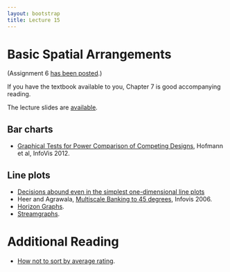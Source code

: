 ```yaml
---
layout: bootstrap
title: Lecture 15
---
```


# Basic Spatial Arrangements

(Assignment 6 [has been posted](assignment_6/).)

If you have the textbook available to you, Chapter 7 is good
accompanying reading.

The lecture slides are
[available](slides/basic-spatial-arrangements.pdf).

## Bar charts

- [Graphical Tests for Power Comparison of Competing Designs](http://web.cse.ohio-state.edu/~machiraju.1/teaching/CSE5544/Visweek2012/infovis/papers/hofmann.pdf),
  Hofmann et al, InfoVis 2012.

## Line plots

- [Decisions abound even in the simplest one-dimensional line plots](lecture-extras/lecture15/one-d-plot.html)
- Heer and Agrawala, [Multiscale Banking to 45 degrees](http://vis.stanford.edu/papers/banking),
  Infovis 2006.
- [Horizon Graphs](http://vis.berkeley.edu/papers/horizon/).
- [Streamgraphs](http://leebyron.com/streamgraph/).



# Additional Reading

* [How not to sort by average rating](https://www.evanmiller.org/how-not-to-sort-by-average-rating.html).
